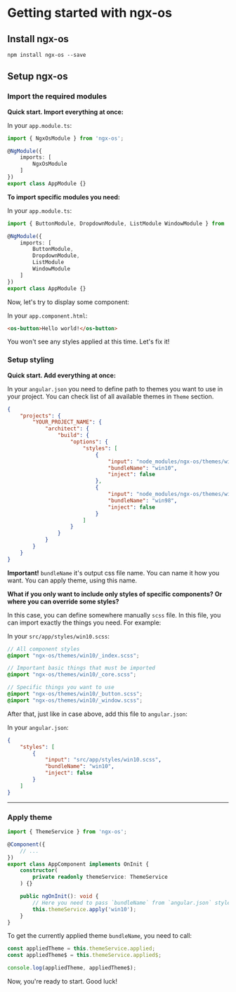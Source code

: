 # Getting started with ngx-os

## Install ngx-os

`npm install ngx-os --save`

## Setup ngx-os

### Import the required modules

**Quick start. Import everything at once:**

In your `app.module.ts`:
```typescript
import { NgxOsModule } from 'ngx-os';

@NgModule({
    imports: [
        NgxOsModule
    ]
})
export class AppModule {}
```

**To import specific modules you need:**

In your `app.module.ts`:
```typescript
import { ButtonModule, DropdownModule, ListModule WindowModule } from 'ngx-os';

@NgModule({
    imports: [
        ButtonModule,
        DropdownModule,
        ListModule
        WindowModule
    ]
})
export class AppModule {}
```

Now, let's try to display some component:

In your `app.component.html`:
```html
<os-button>Hello world!</os-button>
```

You won't see any styles applied at this time. Let's fix it!

### Setup styling

**Quick start. Add everything at once:**

In your `angular.json` you need to define path to themes you want to use in your project.
You can check list of all available themes in `Theme` section.
```json
{
    "projects": {
        "YOUR_PROJECT_NAME": {
            "architect": {
                "build": {
                    "options": {
                        "styles": [
                            {
                                "input": "node_modules/ngx-os/themes/win10/index.scss",
                                "bundleName": "win10",
                                "inject": false
                            },
                            {
                                "input": "node_modules/ngx-os/themes/winXP/index.scss",
                                "bundleName": "win98",
                                "inject": false
                            }
                        ]
                    }
                }
            }
        }
    }
}
```

**Important!** `bundleName` it's output css file name. You can name it how you want.
You can apply theme, using this name.

**What if you only want to include only styles of specific components? Or where you can override some styles?**

In this case, you can define somewhere manually `scss` file.
In this file, you can import exactly the things you need. For example:

In your `src/app/styles/win10.scss`:
```scss
// All component styles
@import "ngx-os/themes/win10/_index.scss";

// Important basic things that must be imported
@import "ngx-os/themes/win10/_core.scss";

// Specific things you want to use
@import "ngx-os/themes/win10/_button.scss";
@import "ngx-os/themes/win10/_window.scss";
```

After that, just like in case above, add this file to `angular.json`:

In your `angular.json`:
```json
{
    "styles": [
        {
            "input": "src/app/styles/win10.scss",
            "bundleName": "win10",
            "inject": false
        }
    ]
}
```

---

### Apply theme

```typescript
import { ThemeService } from 'ngx-os';

@Component({
    // ...
})
export class AppComponent implements OnInit {
    constructor(
        private readonly themeService: ThemeService
    ) {}

    public ngOnInit(): void {
        // Here you need to pass `bundleName` from `angular.json` styles
        this.themeService.apply('win10');
    }
}
```

To get the currently applied theme `bundleName`, you need to call:

```typescript
const appliedTheme = this.themeService.applied;
const appliedTheme$ = this.themeService.applied$;

console.log(appliedTheme, appliedTheme$);
```

Now, you're ready to start. Good luck!
